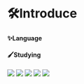 # 🛠️Introduce

#### ✨Language

#### 🖌Studying
<img src= "https://img.shields.io/badge/Python-3776AB?style=flat-square&logo=python&logoColor=white"/> <img src= "https://img.shields.io/badge/fastapi-009688?style=flat-square&logo=fastapi&logoColor=white"/>
<img src= "https://img.shields.io/badge/googlecloud-4285F4?style=flat-square&logo=googlecloud&logoColor=white"/>
<img src= "https://img.shields.io/badge/firebase-DD2C00?style=flat-square&logo=firebase&logoColor=white"/>
<img src= "https://img.shields.io/badge/flask-000000?style=flat-square&logo=flask&logoColor=white"/>
